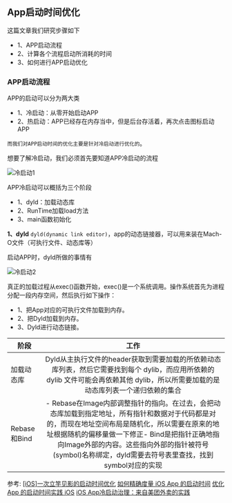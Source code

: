 ## App启动时间优化
这篇文章我们研究步骤如下
- 1、APP启动流程
- 2、计算各个流程启动所消耗的时间
- 3、如何进行APP启动优化

### APP启动流程
APP的启动可以分为两大类
- 1、冷启动：从零开始启动APP
- 2、热启动：APP已经存在内存当中，但是后台存活着，再次点击图标启动APP

`而我们对APP启动时间的优化主要是针对冷启动进行优化的`。

想要了解冷启动，我们必须首先要知道APP冷启动的流程

![冷启动1](https://github.com/SunshineBrother/JHBlog/blob/master/性能优化/APP启动优化/冷启动1.png)


APP冷启动可以概括为三个阶段
- 1、dyld：加载动态库
- 2、RunTime加载load方法
- 3、main函数初始化

**1、dyld**
`dyld(dynamic link editor)`，app的动态链接器，可以用来装在Mach-O文件（可执行文件、动态库等）

启动APP时，dyld所做的事情有

![冷启动2](https://github.com/SunshineBrother/JHBlog/blob/master/性能优化/APP启动优化/冷启动2.png)

真正的加载过程从exec()函数开始，exec()是一个系统调用。操作系统首先为进程分配一段内存空间，然后执行如下操作：
- 1、把App对应的可执行文件加载到内存。
- 2、把Dyld加载到内存。
- 3、Dyld进行动态链接。

|阶段|工作|
|---|:---:|
|加载动态库|Dyld从主执行文件的header获取到需要加载的所依赖动态库列表，然后它需要找到每个 dylib，而应用所依赖的 dylib 文件可能会再依赖其他 dylib，所以所需要加载的是动态库列表一个递归依赖的集合|
|Rebase和Bind|- Rebase在Image内部调整指针的指向。在过去，会把动态库加载到指定地址，所有指针和数据对于代码都是对的，而现在地址空间布局是随机化，所以需要在原来的地址根据随机的偏移量做一下修正- Bind是把指针正确地指向Image外部的内容。这些指向外部的指针被符号(symbol)名称绑定，dyld需要去符号表里查找，找到symbol对应的实现|






























参考:
[[iOS]一次立竿见影的启动时间优化](https://www.jianshu.com/p/c1734cbdf39b)
[如何精确度量 iOS App 的启动时间](https://www.jianshu.com/p/c14987eee107)
[优化 App 的启动时间实践 iOS](http://www.cocoachina.com/ios/20180508/23315.html)
[iOS App冷启动治理：来自美团外卖的实践](https://juejin.im/post/5c0a17d6e51d4570cf60d102)



































